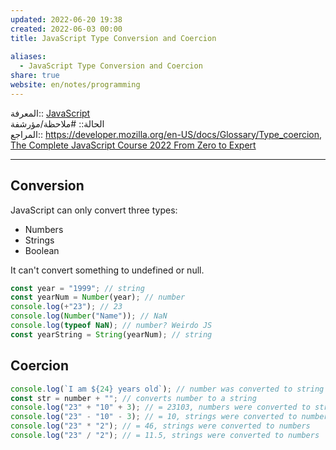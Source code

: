 ```yaml
---  
updated: 2022-06-20 19:38  
created: 2022-06-03 00:00  
title: JavaScript Type Conversion and Coercion  
  
aliases:  
  - JavaScript Type Conversion and Coercion  
share: true  
website: en/notes/programming  
---  
```

  
المعرفة:: [JavaScript](JavaScript)  
الحالة:: #ملاحظة/مؤرشفة  
المراجع:: <https://developer.mozilla.org/en-US/docs/Glossary/Type_coercion>, [The Complete JavaScript Course 2022 From Zero to Expert](The%20Complete%20JavaScript%20Course%202022%20From%20Zero%20to%20Expert)  
  
---  
  
## Conversion  
  
JavaScript can only convert three types:  
  
- Numbers  
- Strings  
- Boolean  
  
It can't convert something to undefined or null.  
  
```js  
const year = "1999"; // string  
const yearNum = Number(year); // number  
console.log(+"23"); // 23  
console.log(Number("Name")); // NaN  
console.log(typeof NaN); // number? Weirdo JS  
const yearString = String(yearNum); // string  
```  
  
## Coercion  
  
```js  
console.log(`I am ${24} years old`); // number was converted to string  
const str = number + ""; // converts number to a string  
console.log("23" + "10" + 3); // = 23103, numbers were converted to strings and concatenated  
console.log("23" - "10" - 3); // = 10, strings were converted to numbers  
console.log("23" * "2"); // = 46, strings were converted to numbers  
console.log("23" / "2"); // = 11.5, strings were converted to numbers  
```  
